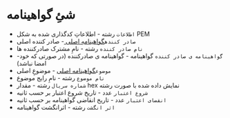 # شئِ گواهینامه

* `اطلاعات` رشته - اطلاعاتِ کدگذاری شده به شکل PEM
* `صادر کننده`[گواهینامهِ اصلی ](certificate-principal.md) - صادر کننده اصلی
* `نامِ صادر کننده` رشته - نامِ مشترک صادرکننده ها
* `گواهینامه ی صادر کننده` گواهینامه - گواهینامه ی صادرکننده (در صورتی که خود-امضا نباشد)
* `موضوع`[گواهینامه اصلی](certificate-principal.md) - موضوعِ اصلی
* `نام موضوع` رشته - نامِ رایج موضوع
* `شماره سریال` رشته - مقدار hex نمایش داده شده با صورت رشته
* `شروع اعتبار` عدد - تاریخ شروع اعتبار بر حسب ثانیه
* `انقضای اعتبار` عدد - تاریخ انقاضی گواهینامه بر حسب ثانیه
* `اثر انگشت` رشته - اثرانگشت گواهینامه
